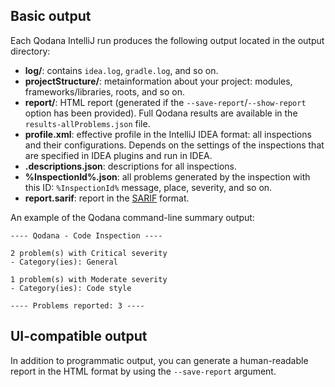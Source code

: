 [//]: # (title: Qodana IntelliJ Output Formats)

## Basic output

Each Qodana IntelliJ run produces the following output located in the output directory:

- **log/**: contains  `idea.log`, `gradle.log`, and so on.
- **projectStructure/**: metainformation about your project: modules, frameworks/libraries, roots, and so on.
- **report/**: HTML report (generated if the `--save-report`/`--show-report` option has been provided). Full Qodana results are available in the `results-allProblems.json` file.
- **profile.xml**: effective profile in the IntelliJ IDEA format: all inspections and their configurations. Depends on the settings of the inspections that are specified in IDEA plugins and run in IDEA.
- **.descriptions.json**: descriptions for all inspections.
- **%InspectionId%.json**: all problems generated by the inspection with this ID: `%InspectionId%` message, place, severity, and so on.
- **report.sarif**: report in the [SARIF](qodana-intellij-docker-sarif.md) format.

An example of the Qodana command-line summary output:

```shell
---- Qodana - Code Inspection ----

2 problem(s) with Critical severity
- Category(ies): General

1 problem(s) with Moderate severity
- Category(ies): Code style

---- Problems reported: 3 ----
```

## UI-compatible output

In addition to programmatic output, you can generate a human-readable report in the HTML format by using the `--save-report` argument.

 <seealso>
  <category ref="concepts">
    <a href="ui-overview.md"/>
  </category>
  <category ref="procedures">
    <a href="html-report.md"/>
    <a href="qodana-intellij-docker-techs.md"/>
  </category>
 </seealso>